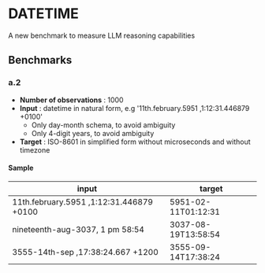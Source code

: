 # DATETIME
A new benchmark to measure LLM reasoning capabilities

## Benchmarks

### a.2
* __Number of observations__ : 1000
* __Input__ : datetime in natural form, e.g '11th.february.5951 ,1:12:31.446879 +0100'
  * Only day-month schema, to avoid ambiguity
  * Only 4-digit years, to avoid ambiguity
* __Target__ : ISO-8601 in simplified form without microseconds and without timezone


#### Sample
| input  | target   |
|---|---|
| 11th.february.5951 ,1:12:31.446879 +0100  | 5951-02-11T01:12:31 |
| nineteenth-aug-3037, 1 pm 58:54  | 3037-08-19T13:58:54 |
| 3555-14th-sep ,17:38:24.667 +1200  | 3555-09-14T17:38:24 |
